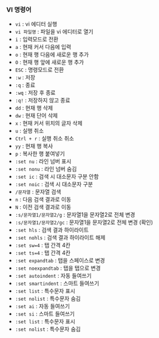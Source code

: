 ### VI 명령어

- `vi` : vi 에디터 실행
- `vi 파일명` : 파일을 vi 에디터로 열기
- `i` : 입력모드로 전환
- `a` : 현재 커서 다음에 입력
- `o` : 현재 행 다음에 새로운 행 추가
- `O` : 현재 행 앞에 새로운 행 추가
- `ESC` : 명령모드로 전환
- `:w` : 저장
- `:q` : 종료
- `:wq` : 저장 후 종료
- `:q!` : 저장하지 않고 종료
- `dd` : 현재 행 삭제
- `dw` : 현재 단어 삭제
- `x` : 현재 커서 위치의 글자 삭제
- `u` : 실행 취소
- `Ctrl + r` : 실행 취소 취소
- `yy` : 현재 행 복사
- `p` : 복사한 행 붙여넣기
- `:set nu` : 라인 넘버 표시
- `:set nonu` : 라인 넘버 숨김
- `:set ic` : 검색 시 대소문자 구분 안함
- `:set noic` : 검색 시 대소문자 구분
- `/문자열` : 문자열 검색
- `n` : 다음 검색 결과로 이동
- `N` : 이전 검색 결과로 이동
- `:s/문자열1/문자열2/g` : 문자열1을 문자열2로 전체 변경
- `:s/문자열1/문자열2/gc` : 문자열1을 문자열2로 전체 변경 (확인)
- `:set hls` : 검색 결과 하이라이트
- `:set nohls` : 검색 결과 하이라이트 해제
- `:set sw=4` : 탭 간격 4칸
- `:set ts=4` : 탭 간격 4칸
- `:set expandtab` : 탭을 스페이스로 변경
- `:set noexpandtab` : 탭을 탭으로 변경
- `:set autoindent` : 자동 들여쓰기
- `:set smartindent` : 스마트 들여쓰기
- `:set list` : 특수문자 표시
- `:set nolist` : 특수문자 숨김
- `:set ai` : 자동 들여쓰기
- `:set si` : 스마트 들여쓰기
- `:set list` : 특수문자 표시
- `:set nolist` : 특수문자 숨김

